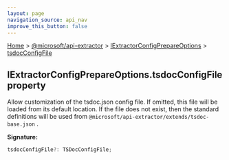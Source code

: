 ```yaml
---
layout: page
navigation_source: api_nav
improve_this_button: false
---
```



[Home](./index.md) &gt; [@microsoft/api-extractor](./api-extractor.md) &gt; [IExtractorConfigPrepareOptions](./api-extractor.iextractorconfigprepareoptions.md) &gt; [tsdocConfigFile](./api-extractor.iextractorconfigprepareoptions.tsdocconfigfile.md)

## IExtractorConfigPrepareOptions.tsdocConfigFile property

Allow customization of the tsdoc.json config file. If omitted, this file will be loaded from its default location. If the file does not exist, then the standard definitions will be used from `@microsoft/api-extractor/extends/tsdoc-base.json` .

<b>Signature:</b>

```typescript
tsdocConfigFile?: TSDocConfigFile;
```

